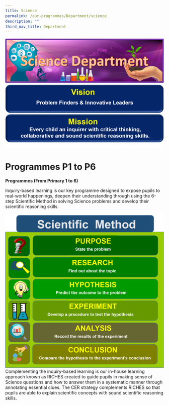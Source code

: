 ```yaml
---
title: Science
permalink: /our-programmes/Department/science
description: ""
third_nav_title: Department
---
```

![](/images/Science%20Banner.png)
![](/images/Science%20Vision.png)
![](/images/Science%20Mission.png)

# Programmes P1 to P6
**Programmes (From Primary 1 to 6)**

Inquiry-based learning is our key programme designed to expose pupils to real-world happenings, deepen their understanding through using the 6-step Scientific Method in solving Science problems and develop their scientific reasoning skills. 

![](/images/Science%20Scientific%20Method.png)
Complementing the inquiry-based learning is our in-house learning approach known as RICHES created to guide pupils in making sense of Science questions and how to answer them in a systematic manner through annotating essential clues. The CER strategy complements RICHES so that pupils are able to explain scientific concepts with sound scientific reasoning skills.